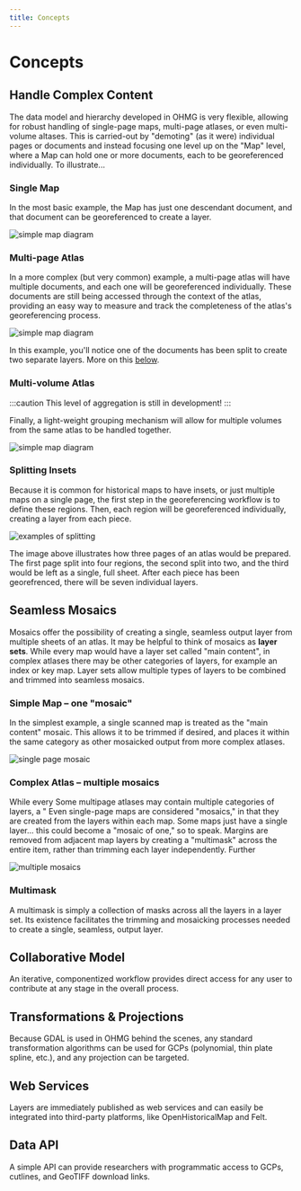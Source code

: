 ```yaml
---
title: Concepts
---
```


# Concepts

## Handle Complex Content

The data model and hierarchy developed in OHMG is very flexible, allowing for robust handling of single-page maps, multi-page atlases, or even multi-volume altases. This is carried-out by "demoting" (as it were) individual pages or documents and instead focusing one level up on the "Map" level, where a Map can hold one or more documents, each to be georeferenced individually. To illustrate...

### Single Map

In the most basic example, the Map has just one descendant document, and that document can be georeferenced to create a layer.

![simple map diagram](../../static/diagrams/content-hierarchy-simple.png)

### Multi-page Atlas

In a more complex (but very common) example, a multi-page atlas will have multiple documents, and each one will be georeferenced individually. These documents are still being accessed through the context of the atlas, providing an easy way to measure and track the completeness of the atlas's georeferencing process.

![simple map diagram](../../static/diagrams/content-hierarchy-multipage-atlas.png)

In this example, you'll notice one of the documents has been split to create two separate layers. More on this [below](#splitting-insets).

### Multi-volume Atlas

:::caution
This level of aggregation is still in development!
:::

Finally, a light-weight grouping mechanism will allow for multiple volumes from the same atlas to be handled together.

![simple map diagram](../../static/diagrams/content-hierarchy-multivolume.png)

### Splitting Insets

Because it is common for historical maps to have insets, or just multiple maps on a single page, the first step in the georeferencing workflow is to define these regions. Then, each region will be georeferenced individually, creating a layer from each piece.

![examples of splitting](../../static/img/split-example-3page-anno.jpg)

The image above illustrates how three pages of an atlas would be prepared. The first page split into four regions, the second split into two, and the third would be left as a single, full sheet. After each piece has been georefrenced, there will be seven individual layers.

## Seamless Mosaics

Mosaics offer the possibility of creating a single, seamless output layer from multiple sheets of an atlas. It may be helpful to think of mosaics as **layer sets**. While every map would have a layer set called "main content", in complex atlases there may be other categories of layers, for example an index or key map. Layer sets allow multiple types of layers to be combined and trimmed into seamless mosaics.

### Simple Map &ndash; one "mosaic"

In the simplest example, a single scanned map is treated as the "main content" mosaic. This allows it to be trimmed if desired, and places it within the same category as other mosaicked output from more complex atlases.

![single page mosaic](../../static/diagrams/content-hierarchy-simple-mosaic.png)

### Complex Atlas &ndash; multiple mosaics

While every Some multipage atlases may contain multiple categories of layers, a " Even single-page maps are considered "mosaics," in that they are created from the layers within each map. Some maps just have a single layer... this could become a "mosaic of one," so to speak. Margins are removed from adjacent map layers by creating a "multimask" across the entire item, rather than trimming each layer independently. Further

![multiple mosaics](../../static/diagrams/content-hierarchy-multiple-mosaics.png)

### Multimask

A multimask is simply a collection of masks across all the layers in a layer set. Its existence facilitates the trimming and mosaicking processes needed to create a single, seamless, output layer.

## Collaborative Model

An iterative, componentized workflow provides direct access for any user to contribute at any stage in the overall process.

## Transformations & Projections

Because GDAL is used in OHMG behind the scenes, any standard transformation algorithms can be used for GCPs (polynomial, thin plate spline, etc.), and any projection can be targeted.

## Web Services

Layers are immediately published as web services and can easily be integrated into third-party platforms, like OpenHistoricalMap and Felt. 

## Data API

A simple API can provide researchers with programmatic access to GCPs, cutlines, and GeoTIFF download links.
